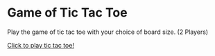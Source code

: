# Game of Tic Tac Toe

Play the game of tic tac toe with your choice of board size. (2 Players)

<a href="https://tictactoe-hazel-alpha.vercel.app" target="_blank">Click to play tic tac toe!</a>
